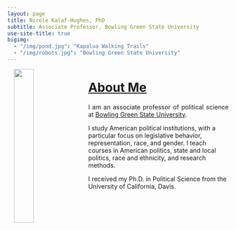 ```yaml
---
layout: page
title: Nicole Kalaf-Hughes, PhD
subtitle: Associate Professor, Bowling Green State University
use-site-title: true
bigimg:
  - "/img/pond.jpg": "Kapalua Walking Trails"
  - "/img/robots.jpg": "Bowling Green State University"
---
```



<p><img align="left" style="padding: 0 15px; width: 30%; height: 30%" src="img/ducks.jpg"></p>
<p style="margin-top: 20px;"> </p>

# [About Me](https://www.joshuaboston.com/cv/)

<p align="justify">I am an associate professor of political science at <a href="https://www.bgsu.edu/arts-and-sciences/political-science.html" target="_blank">Bowling Green State University</a>. 
  
  I study American political institutions, with a particular focus on legislative behavior, representation, race, and gender. I teach courses in American politics, state and local politics, race and ethnicity, and research methods. 
  
  I received my Ph.D. in Political Science from the University of California, Davis.</p>




